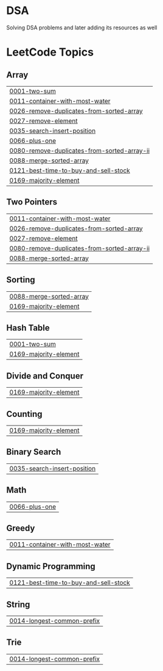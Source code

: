 # DSA
Solving DSA problems and later adding its resources as well

<!---LeetCode Topics Start-->
# LeetCode Topics
## Array
|  |
| ------- |
| [0001-two-sum](https://github.com/ysingh77/DSA/tree/master/0001-two-sum) |
| [0011-container-with-most-water](https://github.com/ysingh77/DSA/tree/master/0011-container-with-most-water) |
| [0026-remove-duplicates-from-sorted-array](https://github.com/ysingh77/DSA/tree/master/0026-remove-duplicates-from-sorted-array) |
| [0027-remove-element](https://github.com/ysingh77/DSA/tree/master/0027-remove-element) |
| [0035-search-insert-position](https://github.com/ysingh77/DSA/tree/master/0035-search-insert-position) |
| [0066-plus-one](https://github.com/ysingh77/DSA/tree/master/0066-plus-one) |
| [0080-remove-duplicates-from-sorted-array-ii](https://github.com/ysingh77/DSA/tree/master/0080-remove-duplicates-from-sorted-array-ii) |
| [0088-merge-sorted-array](https://github.com/ysingh77/DSA/tree/master/0088-merge-sorted-array) |
| [0121-best-time-to-buy-and-sell-stock](https://github.com/ysingh77/DSA/tree/master/0121-best-time-to-buy-and-sell-stock) |
| [0169-majority-element](https://github.com/ysingh77/DSA/tree/master/0169-majority-element) |
## Two Pointers
|  |
| ------- |
| [0011-container-with-most-water](https://github.com/ysingh77/DSA/tree/master/0011-container-with-most-water) |
| [0026-remove-duplicates-from-sorted-array](https://github.com/ysingh77/DSA/tree/master/0026-remove-duplicates-from-sorted-array) |
| [0027-remove-element](https://github.com/ysingh77/DSA/tree/master/0027-remove-element) |
| [0080-remove-duplicates-from-sorted-array-ii](https://github.com/ysingh77/DSA/tree/master/0080-remove-duplicates-from-sorted-array-ii) |
| [0088-merge-sorted-array](https://github.com/ysingh77/DSA/tree/master/0088-merge-sorted-array) |
## Sorting
|  |
| ------- |
| [0088-merge-sorted-array](https://github.com/ysingh77/DSA/tree/master/0088-merge-sorted-array) |
| [0169-majority-element](https://github.com/ysingh77/DSA/tree/master/0169-majority-element) |
## Hash Table
|  |
| ------- |
| [0001-two-sum](https://github.com/ysingh77/DSA/tree/master/0001-two-sum) |
| [0169-majority-element](https://github.com/ysingh77/DSA/tree/master/0169-majority-element) |
## Divide and Conquer
|  |
| ------- |
| [0169-majority-element](https://github.com/ysingh77/DSA/tree/master/0169-majority-element) |
## Counting
|  |
| ------- |
| [0169-majority-element](https://github.com/ysingh77/DSA/tree/master/0169-majority-element) |
## Binary Search
|  |
| ------- |
| [0035-search-insert-position](https://github.com/ysingh77/DSA/tree/master/0035-search-insert-position) |
## Math
|  |
| ------- |
| [0066-plus-one](https://github.com/ysingh77/DSA/tree/master/0066-plus-one) |
## Greedy
|  |
| ------- |
| [0011-container-with-most-water](https://github.com/ysingh77/DSA/tree/master/0011-container-with-most-water) |
## Dynamic Programming
|  |
| ------- |
| [0121-best-time-to-buy-and-sell-stock](https://github.com/ysingh77/DSA/tree/master/0121-best-time-to-buy-and-sell-stock) |
## String
|  |
| ------- |
| [0014-longest-common-prefix](https://github.com/ysingh77/DSA/tree/master/0014-longest-common-prefix) |
## Trie
|  |
| ------- |
| [0014-longest-common-prefix](https://github.com/ysingh77/DSA/tree/master/0014-longest-common-prefix) |
<!---LeetCode Topics End-->